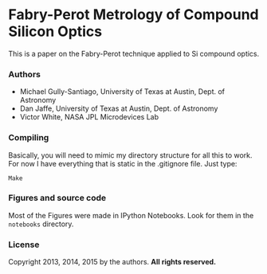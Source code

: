 # Fabry-Perot Metrology of Compound Silicon Optics

This is a paper on the Fabry-Perot technique applied to Si compound optics.

### Authors

* Michael Gully-Santiago, University of Texas at Austin, Dept. of Astronomy
* Dan Jaffe, University of Texas at Austin, Dept. of Astronomy
* Victor White, NASA JPL Microdevices Lab

### Compiling

Basically, you will need to mimic my directory structure for all this to work.  For now I have everything that is static in the .gitignore file.  Just type:

`Make`

### Figures and source code

Most of the Figures were made in IPython Notebooks.  Look for them in the `notebooks` directory.

### License

Copyright 2013, 2014, 2015 by the authors.  **All rights reserved.**
